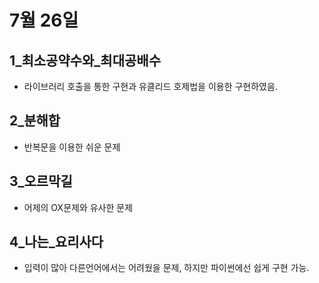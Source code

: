 # 7월 26일

## 1_최소공약수와_최대공배수
-   라이브러리 호출을 통한 구현과 유클리드 호제법을 이용한 구현하였음.
## 2_분해합
- 반복문을 이용한 쉬운 문제
## 3_오르막길
- 어제의 OX문제와 유사한 문제
## 4_나는_요리사다
- 입력이 많아 다른언어에서는 어려웠을 문제, 하지만 파이썬에선 쉽게 구현 가능.

